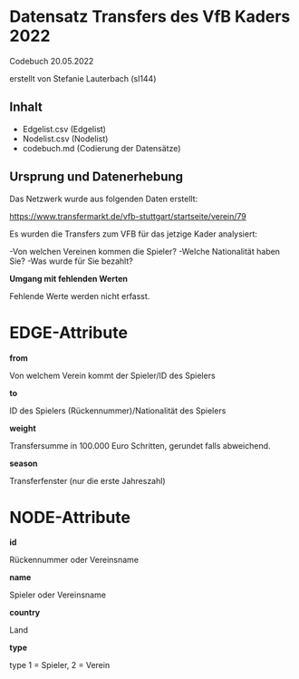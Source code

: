 # Datensatz Transfers des VfB Kaders 2022 #
Codebuch 20.05.2022

erstellt von Stefanie Lauterbach (sl144)


## Inhalt
- Edgelist.csv (Edgelist)
- Nodelist.csv (Nodelist)
- codebuch.md (Codierung der Datensätze)

## Ursprung und Datenerhebung
Das Netzwerk wurde aus folgenden Daten erstellt:

https://www.transfermarkt.de/vfb-stuttgart/startseite/verein/79



Es wurden die Transfers zum VFB für das jetzige Kader analysiert:

-Von welchen Vereinen kommen die Spieler?
-Welche Nationalität haben Sie? 
-Was wurde für Sie bezahlt? 



**Umgang mit fehlenden Werten**

Fehlende Werte werden nicht erfasst.



# EDGE-Attribute

**from**

Von welchem Verein kommt der Spieler/ID des Spielers


**to**

ID des Spielers (Rückennummer)/Nationalität des Spielers


**weight**  

Transfersumme in 100.000 Euro Schritten, gerundet falls abweichend.


**season**

Transferfenster (nur die erste Jahreszahl)



# NODE-Attribute  
  
**id** 

Rückennummer oder Vereinsname


**name**

Spieler oder Vereinsname


**country** 

Land


**type**

type 1 = Spieler, 2 = Verein

##

